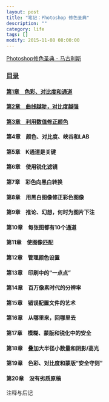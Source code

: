 ```yaml
---
layout: post
title: "笔记：Photoshop 修色圣典"
description: ""
category: life
tags: []
modify: 2015-11-08 08:00:00
---
```


[Photoshop修色圣典 - 马古利斯](http://book.douban.com/subject/3998734/)

### [目录](http://nbviewer.ipython.org/github/ningchi/book_notes/tree/master/Photoshop%E4%BF%AE%E8%89%B2%E5%9C%A3%E5%85%B8/)

#### [第1章　色彩、对比度和通道](http://nbviewer.ipython.org/github/ningchi/book_notes/blob/master/Photoshop%E4%BF%AE%E8%89%B2%E5%9C%A3%E5%85%B8/Chapter_01/note.ipynb)

#### [第2章　曲线越陡，对比度越强](http://nbviewer.ipython.org/github/ningchi/book_notes/blob/master/Photoshop修色圣典/Chapter_02/note.ipynb)

#### [第3章　利用数值修正颜色](http://nbviewer.jupyter.org/github/ningchi/book_notes/blob/master/Photoshop%E4%BF%AE%E8%89%B2%E5%9C%A3%E5%85%B8/Chapter_03/note.ipynb)

#### 第4章　颜色、对比度、峡谷和LAB

#### 第5章　K通道是关键

#### 第6章　使用锐化滤镜

#### 第7章　彩色向黑白转换

#### 第8章　用黑白图像修正彩色图像

#### 第9章　推论、幻想，何时为图片下注

#### 第10章　每张图都有10个通道

#### 第11章　使图像匹配

#### 第12章　管理颜色设置

#### 第13章　印刷中的“一点点”

#### 第14章　百万像素时代的分辨率

#### 第15章　错误配置文件的艺术

#### 第16章　从哪里来，回哪里去

#### 第17章　模糊、蒙版和锐化中的安全

#### 第18章　叠加大半径小数量和阴影/高光

#### 第19章　色彩、对比度和蒙版“安全守则”

#### 第20章　没有劣质原稿

注释与后记
